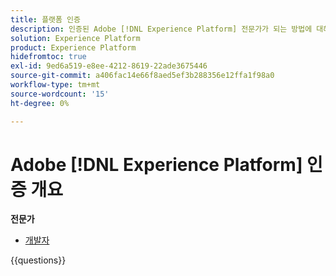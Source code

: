 ```yaml
---
title: 플랫폼 인증
description: 인증된 Adobe [!DNL Experience Platform] 전문가가 되는 방법에 대해 알아보세요.
solution: Experience Platform
product: Experience Platform
hidefromtoc: true
exl-id: 9ed6a519-e8ee-4212-8619-22ade3675446
source-git-commit: a406fac14e66f8aed5ef3b288356e12ffa1f98a0
workflow-type: tm+mt
source-wordcount: '15'
ht-degree: 0%

---
```


# Adobe [!DNL Experience Platform] 인증 개요

**전문가**

* [개발자](/help/certifications/aep/aep-e-foundations.md) <!--AD0-E601-->

{{questions}}

